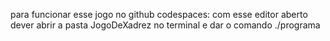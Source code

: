 para funcionar esse jogo no github codespaces: com esse editor aberto dever abrir a pasta JogoDeXadrez no terminal e dar o comando ./programa
